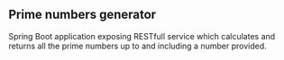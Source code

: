 ## Prime numbers generator

Spring Boot application exposing RESTfull service which calculates and returns all the prime numbers up to and including a number provided.
